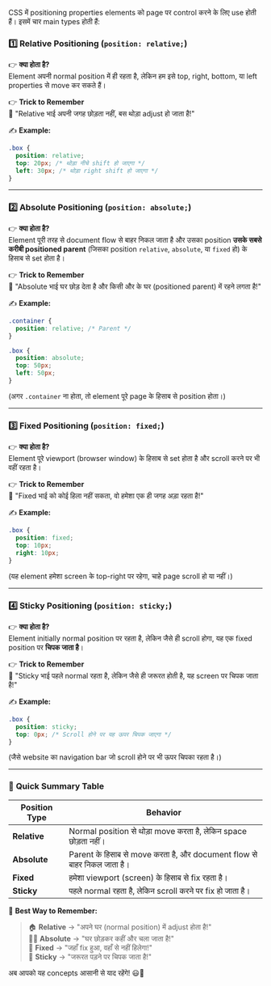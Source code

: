 CSS में positioning properties elements को page पर control करने के लिए use होती हैं। इसमें चार main types होती हैं:  

### 1️⃣ **Relative Positioning (`position: relative;`)**  
👉 **क्या होता है?**  
Element अपनी normal position में ही रहता है, लेकिन हम इसे top, right, bottom, या left properties से move कर सकते हैं।  

👉 **Trick to Remember**  
🔹 "Relative भाई अपनी जगह छोड़ता नहीं, बस थोड़ा adjust हो जाता है!"  

✍ **Example:**  
```css
.box {
  position: relative;
  top: 20px; /* थोड़ा नीचे shift हो जाएगा */
  left: 30px; /* थोड़ा right shift हो जाएगा */
}
```

---

### 2️⃣ **Absolute Positioning (`position: absolute;`)**  
👉 **क्या होता है?**  
Element पूरी तरह से document flow से बाहर निकल जाता है और उसका position **उसके सबसे करीबी positioned parent** (जिसका position `relative`, `absolute`, या `fixed` हो) के हिसाब से set होता है।  

👉 **Trick to Remember**  
🔹 "Absolute भाई घर छोड़ देता है और किसी और के घर (positioned parent) में रहने लगता है!"  

✍ **Example:**  
```css
.container {
  position: relative; /* Parent */
}

.box {
  position: absolute;
  top: 50px;
  left: 50px;
}
```
(अगर `.container` ना होता, तो element पूरे page के हिसाब से position होता।)

---

### 3️⃣ **Fixed Positioning (`position: fixed;`)**  
👉 **क्या होता है?**  
Element पूरे viewport (browser window) के हिसाब से set होता है और scroll करने पर भी वहीं रहता है।  

👉 **Trick to Remember**  
🔹 "Fixed भाई को कोई हिला नहीं सकता, वो हमेशा एक ही जगह अड़ा रहता है!"  

✍ **Example:**  
```css
.box {
  position: fixed;
  top: 10px;
  right: 10px;
}
```
(यह element हमेशा screen के top-right पर रहेगा, चाहे page scroll हो या नहीं।)

---

### 4️⃣ **Sticky Positioning (`position: sticky;`)**  
👉 **क्या होता है?**  
Element initially normal position पर रहता है, लेकिन जैसे ही scroll होगा, यह एक fixed position पर **चिपक जाता है**।  

👉 **Trick to Remember**  
🔹 "Sticky भाई पहले normal रहता है, लेकिन जैसे ही जरूरत होती है, यह screen पर चिपक जाता है!"  

✍ **Example:**  
```css
.box {
  position: sticky;
  top: 0px; /* Scroll होने पर यह ऊपर चिपक जाएगा */
}
```
(जैसे website का navigation bar जो scroll होने पर भी ऊपर चिपका रहता है।)

---

### 🚀 **Quick Summary Table**  

| Position Type  | Behavior |
|---------------|----------|
| **Relative**  | Normal position से थोड़ा move करता है, लेकिन space छोड़ता नहीं। |
| **Absolute**  | Parent के हिसाब से move करता है, और document flow से बाहर निकल जाता है। |
| **Fixed**     | हमेशा viewport (screen) के हिसाब से fix रहता है। |
| **Sticky**    | पहले normal रहता है, लेकिन scroll करने पर fix हो जाता है। |

🔹 **Best Way to Remember:**  
> 🏠 **Relative** → "अपने घर (normal position) में adjust होता है!"  
> 🚶‍♂️ **Absolute** → "घर छोड़कर कहीं और चला जाता है!"  
> 📌 **Fixed** → "जहाँ fix हुआ, वहाँ से नहीं हिलेगा!"  
> 🧲 **Sticky** → "जरूरत पड़ने पर चिपक जाता है!"  

अब आपको यह concepts आसानी से याद रहेंगे! 😃🚀